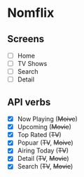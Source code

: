 # Nomflix

## Screens

- [ ] Home
- [ ] TV Shows
- [ ] Search
- [ ] Detail

## API verbs

- [x] Now Playing (~~Moive~~)
- [x] Upcoming (~~Movie~~)
- [x] Top Rated (~~TV~~)
- [x] Popuar (~~TV~~, ~~Moive~~)
- [x] Airing Today (~~TV~~)
- [x] Detail (~~TV~~, ~~Movie~~)
- [x] Search (~~TV~~, ~~Movie~~)
